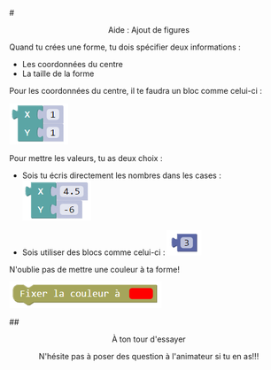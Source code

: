 #<center>Aide : Ajout de figures</center>

Quand tu crées une forme, tu dois spécifier deux informations : 
- Les coordonnées du centre
- La taille de la forme

Pour les coordonnées du centre, il te faudra un bloc comme celui-ci :

![Bloc XY][img1]

Pour  mettre les valeurs, tu as deux choix :
- Sois tu écris directement les nombres dans les cases : 
![Bloc XY nombre][img2]

- Sois utiliser des blocs comme celui-ci : 
![Bloc nombre][img3]

N'oublie pas de mettre une couleur à ta forme!

![Bloc couleur][img4]


##<span style="color: #800080"><center>À ton tour d'essayer</center></span>

<center>N'hésite pas à poser des question à l'animateur si tu en as!!!</center>


[img1]: img/XY.png
[img2]: img/XY_num.png
[img3]: img/num.png
[img4]: img/couleur.png